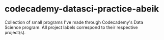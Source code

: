 # codecademy-datasci-practice-abeik
Collection of small programs I've made through Codecademy's Data Science program. All project labels correspond to their respective project(s).

